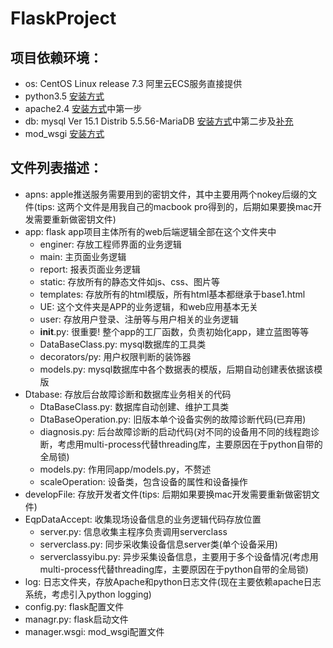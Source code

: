# FlaskProject
## 项目依赖环境：
* os: CentOS Linux release 7.3 阿里云ECS服务直接提供
* python3.5 [安装方式](https://blog.csdn.net/u010472499/article/details/53412411)
* apache2.4 [安装方式](https://www.cnblogs.com/me80/p/7218883.html)中第一步
* db: mysql  Ver 15.1 Distrib 5.5.56-MariaDB [安装方式](https://www.cnblogs.com/me80/p/7218883.html)中第二步及[补充](https://blog.csdn.net/a1010256340/article/details/77334097)
* mod_wsgi [安装方式](https://www.cnblogs.com/dapianzi/p/7723829.html)

## 文件列表描述：
* apns: apple推送服务需要用到的密钥文件，其中主要用两个nokey后缀的文件(tips: 这两个文件是用我自己的macbook pro得到的，后期如果要换mac开发需要重新做密钥文件)
* app: flask app项目主体所有的web后端逻辑全部在这个文件夹中
    * enginer: 存放工程师界面的业务逻辑
    * main: 主页面业务逻辑
    * report: 报表页面业务逻辑
    * static: 存放所有的静态文件如js、css、图片等
    * templates: 存放所有的html模版，所有html基本都继承于base1.html
    * UE: 这个文件夹是APP的业务逻辑，和web应用基本无关
    * user: 存放用户登录、注册等与用户相关的业务逻辑
    * __init__.py: 很重要! 整个app的工厂函数，负责初始化app，建立蓝图等等
    * DataBaseClass.py: mysql数据库的工具类
    * decorators/py: 用户权限判断的装饰器
    * models.py: mysql数据库中各个数据表的模版，后期自动创建表依据该模版
* Dtabase: 存放后台故障诊断和数据库业务相关的代码
    * DtaBaseClass.py: 数据库自动创建、维护工具类
    * DtaBaseOperation.py: 旧版本单个设备实例的故障诊断代码(已弃用)
    * diagnosis.py: 后台故障诊断的启动代码(对不同的设备用不同的线程跑诊断，考虑用multi-process代替threading库，主要原因在于python自带的全局锁)
    * models.py: 作用同app/models.py，不赘述
    * scaleOperation: 设备类，包含设备的属性和设备操作
* developFile: 存放开发者文件(tips: 后期如果要换mac开发需要重新做密钥文件)
* EqpDataAccept: 收集现场设备信息的业务逻辑代码存放位置
    * server.py: 信息收集主程序负责调用serverclass
    * serverclass.py: 同步采收集设备信息server类(单个设备采用)
    * serverclassyibu.py: 异步采集设备信息，主要用于多个设备情况(考虑用multi-process代替threading库，主要原因在于python自带的全局锁)
* log: 日志文件夹，存放Apache和python日志文件(现在主要依赖apache日志系统，考虑引入python logging)
* config.py: flask配置文件
* managr.py: flask启动文件
* manager.wsgi: mod_wsgi配置文件 